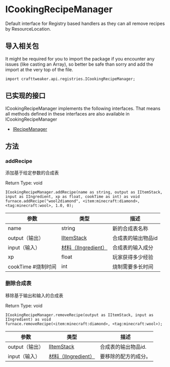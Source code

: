 # ICookingRecipeManager

Default interface for Registry based handlers as they can all remove recipes by ResourceLocation.

## 导入相关包

It might be required for you to import the package if you encounter any issues (like casting an Array), so better be safe than sorry and add the import at the very top of the file.
```zenscript
import crafttweaker.api.registries.ICookingRecipeManager;
```


## 已实现的接口
ICookingRecipeManager implements the following interfaces. That means all methods defined in these interfaces are also available in ICookingRecipeManager

- [IRecipeManager](/vanilla/api/managers/IRecipeManager)
## 方法

### addRecipe

添加基于给定参数的合成表

Return Type: void

```zenscript
ICookingRecipeManager.addRecipe(name as string, output as IItemStack, input as IIngredient, xp as float, cookTime as int) as void
furnace.addRecipe("wool2diamond", <item:minecraft:diamond>, <tag:minecraft:wool>, 1.0, 0);
```

| 参数             | 类型                                                | 描述         |
| -------------- | ------------------------------------------------- | ---------- |
| name           | string                                            | 新的合成表名称    |
| output（输出）     | [IItemStack](/vanilla/api/items/IItemStack)       | 合成表的输出物品id |
| input（输入）      | [材料（IIngredient）](/vanilla/api/items/IIngredient) | 合成表的输入成分   |
| xp             | float                                             | 玩家获得多少经验   |
| cookTime #烧制时间 | int                                               | 烧制需要多长时间   |


### 删除合成表

移除基于输出和输入的合成表

Return Type: void

```zenscript
ICookingRecipeManager.removeRecipe(output as IItemStack, input as IIngredient) as void
furnace.removeRecipe(<item:minecraft:diamond>, <tag:minecraft:wool>);
```

| 参数         | 类型                                                | 描述          |
| ---------- | ------------------------------------------------- | ----------- |
| output（输出） | [IItemStack](/vanilla/api/items/IItemStack)       | 合成表的输出物品id. |
| input（输入）  | [材料（IIngredient）](/vanilla/api/items/IIngredient) | 要移除的配方的成分。  |



